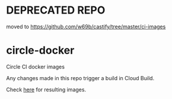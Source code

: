 # DEPRECATED REPO

moved to https://github.com/w69b/castify/tree/master/ci-images


# circle-docker
Circle CI docker images

Any changes made in this repo trigger a build in Cloud Build.

Check [here](https://console.cloud.google.com/cloud-build/builds?organizationId=376744870336&project=screencastify-public-registry) for resulting images.

